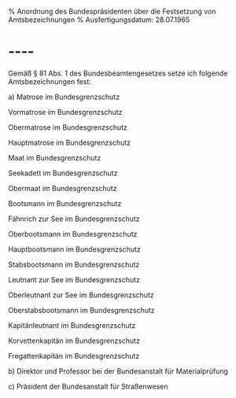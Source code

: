 % Anordnung des Bundespräsidenten über die Festsetzung von Amtsbezeichnungen
% Ausfertigungsdatum: 28.07.1965
 
# ----

Gemäß § 81 Abs. 1 des Bundesbeamtengesetzes setze ich folgende Amtsbezeichnungen fest:

a) Matrose im Bundesgrenzschutz

Vormatrose im Bundesgrenzschutz

Obermatrose im Bundesgrenzschutz

Hauptmatrose im Bundesgrenzschutz

Maat im Bundesgrenzschutz

Seekadett im Bundesgrenzschutz

Obermaat im Bundesgrenzschutz

Bootsmann im Bundesgrenzschutz

Fähnrich zur See im Bundesgrenzschutz

Oberbootsmann im Bundesgrenzschutz

Hauptbootsmann im Bundesgrenzschutz

Stabsbootsmann im Bundesgrenzschutz

Leutnant zur See im Bundesgrenzschutz

Oberleutnant zur See im Bundesgrenzschutz

Oberstabsbootsmann im Bundesgrenzschutz

Kapitänleutnant im Bundesgrenzschutz

Korvettenkapitän im Bundesgrenzschutz

Fregattenkapitän im Bundesgrenzschutz

b) Direktor und Professor bei der Bundesanstalt für Materialprüfung

c) Präsident der Bundesanstalt für Straßenwesen

